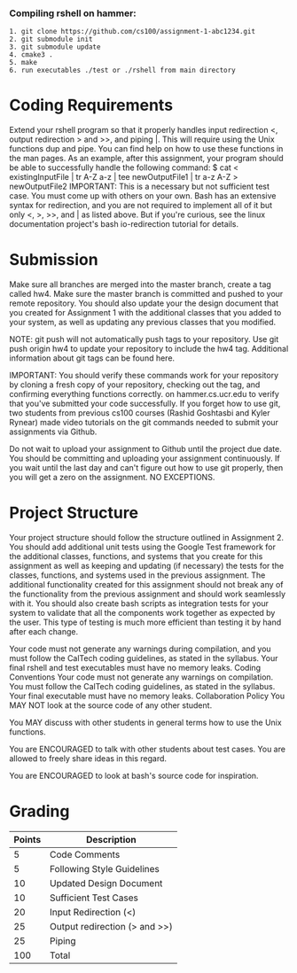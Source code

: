 ### Compiling rshell on hammer:
```
1. git clone https://github.com/cs100/assignment-1-abc1234.git
2. git submodule init
3. git submodule update
4. cmake3 .
5. make
6. run executables ./test or ./rshell from main directory
```

# Coding Requirements
Extend your rshell program so that it properly handles input redirection <, output redirection > and >>, and piping |. This will require using the Unix functions dup and pipe. You can find help on how to use these functions in the man pages.
As an example, after this assignment, your program should be able to successfully handle the following command:
$ cat < existingInputFile | tr A-Z a-z | tee newOutputFile1 | tr a-z A-Z > newOutputFile2
IMPORTANT: This is a necessary but not sufficient test case. You must come up with others on your own.
Bash has an extensive syntax for redirection, and you are not required to implement all of it but only <, >, >>, and | as listed above. But if you're curious, see the linux documentation project's bash io-redirection tutorial for details.
# Submission
Make sure all branches are merged into the master branch, create a tag called hw4. Make sure the master branch is committed and pushed to your remote repository. You should also update your the design document that you created for Assignment 1 with the additional classes that you added to your system, as well as updating any previous classes that you modified.

NOTE: git push will not automatically push tags to your repository. Use git push origin hw4 to update your repository to include the hw4 tag. Additional information about git tags can be found here.

IMPORTANT: You should verify these commands work for your repository by cloning a fresh copy of your repository, checking out the tag, and confirming everything functions correctly.  on hammer.cs.ucr.edu to verify that you've submitted your code successfully. If you forget how to use git, two students from previous cs100 courses (Rashid Goshtasbi and Kyler Rynear) made video tutorials on the git commands needed to submit your assignments via Github.

Do not wait to upload your assignment to Github until the project due date. You should be committing and uploading your assignment continuously. If you wait until the last day and can't figure out how to use git properly, then you will get a zero on the assignment. NO EXCEPTIONS.
# Project Structure
Your project structure should follow the structure outlined in Assignment 2. You should add additional unit tests using the Google Test framework for the additional classes, functions, and systems that you create for this assignment as well as keeping and updating (if necessary) the tests for the classes, functions, and systems used in the previous assignment. The additional functionality created for this assignment should not break any of the functionality from the previous assignment and should work seamlessly with it. You should also create bash scripts as integration tests for your system to validate that all the components work together as expected by the user. This type of testing is much more efficient than testing it by hand after each change.

Your code must not generate any warnings during compilation, and you must follow the CalTech coding guidelines, as stated in the syllabus. Your final rshell and test executables must have no memory leaks.
Coding Conventions
Your code must not generate any warnings on compilation.
You must follow the CalTech coding guidelines, as stated in the syllabus.
Your final executable must have no memory leaks.
Collaboration Policy
You MAY NOT look at the source code of any other student.

You MAY discuss with other students in general terms how to use the Unix functions.

You are ENCOURAGED to talk with other students about test cases. You are allowed to freely share ideas in this regard.

You are ENCOURAGED to look at bash's source code for inspiration.
# Grading

| Points        | Description   |
| ------------- | ------------- |
| 5             | Code Comments |
| 5             | Following Style Guidelines |
| 10             | Updated Design Document  |
| 10             | Sufficient Test Cases |
| 20             | Input Redirection (<) |
| 25             | Output redirection (> and >>)  |
| 25             | Piping | |
| 100            | Total    |









